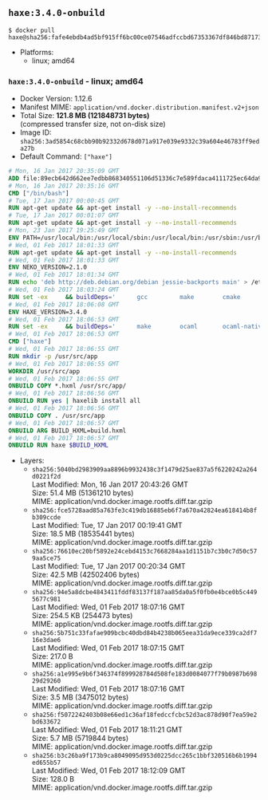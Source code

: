 ## `haxe:3.4.0-onbuild`

```console
$ docker pull haxe@sha256:fafe4ebdb4ad5bf915ff6bc00ce07546adfccbd67353367df846bd871735df2f
```

-	Platforms:
	-	linux; amd64

### `haxe:3.4.0-onbuild` - linux; amd64

-	Docker Version: 1.12.6
-	Manifest MIME: `application/vnd.docker.distribution.manifest.v2+json`
-	Total Size: **121.8 MB (121848731 bytes)**  
	(compressed transfer size, not on-disk size)
-	Image ID: `sha256:3ad5854c68cbb90b92332d678d071a917e039e9332c39a604e46783ff9eda27b`
-	Default Command: `["haxe"]`

```dockerfile
# Mon, 16 Jan 2017 20:35:09 GMT
ADD file:89ecb642d662ee7edbb868340551106d51336c7e589fdaca4111725ec64da957 in / 
# Mon, 16 Jan 2017 20:35:16 GMT
CMD ["/bin/bash"]
# Tue, 17 Jan 2017 00:00:45 GMT
RUN apt-get update && apt-get install -y --no-install-recommends 		ca-certificates 		curl 		wget 	&& rm -rf /var/lib/apt/lists/*
# Tue, 17 Jan 2017 00:01:07 GMT
RUN apt-get update && apt-get install -y --no-install-recommends 		bzr 		git 		mercurial 		openssh-client 		subversion 				procps 	&& rm -rf /var/lib/apt/lists/*
# Mon, 23 Jan 2017 19:25:49 GMT
ENV PATH=/usr/local/bin:/usr/local/sbin:/usr/local/bin:/usr/sbin:/usr/bin:/sbin:/bin
# Wed, 01 Feb 2017 18:01:33 GMT
RUN apt-get update && apt-get install -y --no-install-recommends 		libgc1c2 		zlib1g 		libpcre3 	&& rm -rf /var/lib/apt/lists/*
# Wed, 01 Feb 2017 18:01:33 GMT
ENV NEKO_VERSION=2.1.0
# Wed, 01 Feb 2017 18:01:34 GMT
RUN echo 'deb http://deb.debian.org/debian jessie-backports main' > /etc/apt/sources.list.d/jessie-backports.list
# Wed, 01 Feb 2017 18:03:24 GMT
RUN set -ex 	&& buildDeps=' 		gcc 		make 		cmake 		libgc-dev 		libssl-dev 		libpcre3-dev 		zlib1g-dev 		apache2-dev 		libmariadb-client-lgpl-dev-compat 		libsqlite3-dev 		libmbedtls-dev 		libgtk2.0-dev 	' 	&& apt-get update && apt-get install -y $buildDeps --no-install-recommends && rm -rf /var/lib/apt/lists/* 		&& wget -O neko.tar.gz "http://nekovm.org/media/neko-2.1.0-src.tar.gz" 	&& echo "0c93d5fe96240510e2d1975ae0caa9dd8eadf70d916a868684f66a099a4acf96 *neko.tar.gz" | sha256sum -c - 	&& mkdir -p /usr/src/neko 	&& tar -xC /usr/src/neko --strip-components=1 -f neko.tar.gz 	&& rm neko.tar.gz 	&& cd /usr/src/neko 	&& cmake -DRELOCATABLE=OFF . 	&& make 	&& make install 		&& apt-get purge -y --auto-remove $buildDeps 	&& rm -rf /usr/src/neko ~/.cache
# Wed, 01 Feb 2017 18:06:08 GMT
ENV HAXE_VERSION=3.4.0
# Wed, 01 Feb 2017 18:06:53 GMT
RUN set -ex 	&& buildDeps=' 		make 		ocaml 		ocaml-native-compilers 		camlp4 		libxml-light-ocaml-dev 		ocaml-findlib 		zlib1g-dev 		libpcre3-dev 	' 	&& apt-get update && apt-get install -y $buildDeps --no-install-recommends && rm -rf /var/lib/apt/lists/* 		&& git clone --recursive --depth 1 --branch 3.4.0 "https://github.com/HaxeFoundation/haxe.git" /usr/src/haxe 	&& cd /usr/src/haxe 	&& make OCAMLOPT=ocamlopt.opt 	&& make install INSTALL_DIR=/usr/local 	&& cd / && haxelib setup /usr/local/lib/haxe/lib 		&& apt-get purge -y --auto-remove $buildDeps 	&& rm -rf /usr/src/haxe ~/.cache
# Wed, 01 Feb 2017 18:06:53 GMT
CMD ["haxe"]
# Wed, 01 Feb 2017 18:06:55 GMT
RUN mkdir -p /usr/src/app
# Wed, 01 Feb 2017 18:06:55 GMT
WORKDIR /usr/src/app
# Wed, 01 Feb 2017 18:06:55 GMT
ONBUILD COPY *.hxml /usr/src/app/
# Wed, 01 Feb 2017 18:06:56 GMT
ONBUILD RUN yes | haxelib install all
# Wed, 01 Feb 2017 18:06:56 GMT
ONBUILD COPY . /usr/src/app
# Wed, 01 Feb 2017 18:06:57 GMT
ONBUILD ARG BUILD_HXML=build.hxml
# Wed, 01 Feb 2017 18:06:57 GMT
ONBUILD RUN haxe $BUILD_HXML
```

-	Layers:
	-	`sha256:5040bd2983909aa8896b9932438c3f1479d25ae837a5f6220242a264d0221f2d`  
		Last Modified: Mon, 16 Jan 2017 20:43:26 GMT  
		Size: 51.4 MB (51361210 bytes)  
		MIME: application/vnd.docker.image.rootfs.diff.tar.gzip
	-	`sha256:fce5728aad85a763fe3c419db16885eb6f7a670a42824ea618414b8fb309ccde`  
		Last Modified: Tue, 17 Jan 2017 00:19:41 GMT  
		Size: 18.5 MB (18535441 bytes)  
		MIME: application/vnd.docker.image.rootfs.diff.tar.gzip
	-	`sha256:76610ec20bf5892e24cebd4153c7668284aa1d1151b7c3b0c7d50c579aa5ce75`  
		Last Modified: Tue, 17 Jan 2017 00:20:34 GMT  
		Size: 42.5 MB (42502406 bytes)  
		MIME: application/vnd.docker.image.rootfs.diff.tar.gzip
	-	`sha256:94e5a8dcbe4843411fddf83137f187aa85da0a5f0fb0e4bce0b5c4495677c981`  
		Last Modified: Wed, 01 Feb 2017 18:07:16 GMT  
		Size: 254.5 KB (254473 bytes)  
		MIME: application/vnd.docker.image.rootfs.diff.tar.gzip
	-	`sha256:5b751c33fafae909bcbc40dbd84b4238b065eea31da9ece339ca2df716e3dae6`  
		Last Modified: Wed, 01 Feb 2017 18:07:15 GMT  
		Size: 217.0 B  
		MIME: application/vnd.docker.image.rootfs.diff.tar.gzip
	-	`sha256:a1e995e9b6f346374f899928784d508fe183d0084077f79b0987b69829d29260`  
		Last Modified: Wed, 01 Feb 2017 18:07:16 GMT  
		Size: 3.5 MB (3475012 bytes)  
		MIME: application/vnd.docker.image.rootfs.diff.tar.gzip
	-	`sha256:f5072242403b08e66ed1c36af18fedccfcbc52d3ac878d90f7ea59e2bd633672`  
		Last Modified: Wed, 01 Feb 2017 18:11:21 GMT  
		Size: 5.7 MB (5719844 bytes)  
		MIME: application/vnd.docker.image.rootfs.diff.tar.gzip
	-	`sha256:b3c26ba9f173b9ca8049095d953d0225dcc265c1bbf320516b6b1994ed655b57`  
		Last Modified: Wed, 01 Feb 2017 18:12:09 GMT  
		Size: 128.0 B  
		MIME: application/vnd.docker.image.rootfs.diff.tar.gzip
